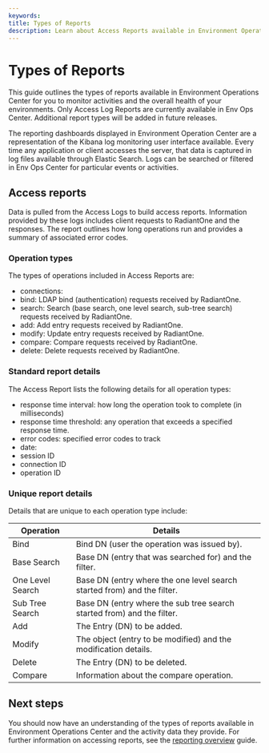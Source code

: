 ```yaml
---
keywords:
title: Types of Reports
description: Learn about Access Reports available in Environment Operations Center that can be used to monitor activities and the overall health of your environments.
---
```

# Types of Reports

This guide outlines the types of reports available in Environment Operations Center for you to monitor activities and the overall health of your environments. Only Access Log Reports are currently available in Env Ops Center. Additional report types will be added in future releases.

The reporting dashboards displayed in Environment Operation Center are a representation of the Kibana log monitoring user interface available. Every time any application or client accesses the server, that data is captured in log files available through Elastic Search. Logs can be searched or filtered in Env Ops Center for particular events or activities.

## Access reports

Data is pulled from the Access Logs to build access reports. Information provided by these logs includes client requests to RadiantOne and the responses. The report outlines how long operations run and provides a summary of associated error codes.

### Operation types

The types of operations included in Access Reports are:

- connections:
- bind: LDAP bind (authentication) requests received by RadiantOne.
- search: Search (base search, one level search, sub-tree search) requests received by RadiantOne.
- add: Add entry requests received by RadiantOne.
- modify: Update entry requests received by RadiantOne.
- compare: Compare requests received by RadiantOne.
- delete: Delete requests received by RadiantOne.

### Standard report details

The Access Report lists the following details for all operation types:

- response time interval: how long the operation took to complete (in milliseconds)
- response time threshold: any operation that exceeds a specified response time.
- error codes: specified error codes to track
- date: 
- session ID
- connection ID
- operation ID

### Unique report details

Details that are unique to each operation type include:

| Operation | Details |
| --------- | ------- |
| Bind | Bind DN (user the operation was issued by). |
| Base Search | Base DN (entry that was searched for) and the filter. |
| One Level Search | Base DN (entry where the one level search started from) and the filter. |
| Sub Tree Search | Base DN (entry where the sub tree search started from) and the filter. |
| Add | The Entry (DN) to be added. |
| Modify | The object (entry to be modified) and the modification details. |
| Delete | The Entry (DN) to be deleted. |
| Compare | Information about the compare operation. |

## Next steps

You should now have an understanding of the types of reports available in Environment Operations Center and the activity data they provide. For further information on accessing reports, see the [reporting overview](reporting-overview.md) guide.
